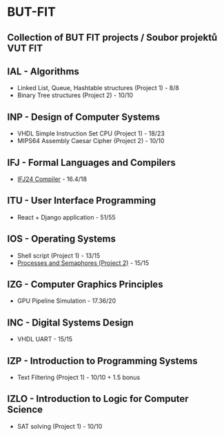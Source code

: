 # BUT-FIT
## Collection of BUT FIT projects / Soubor projektů VUT FIT

## IAL - Algorithms
- Linked List, Queue, Hashtable structures (Project 1) - 8/8
- Binary Tree structures (Project 2) - 10/10

## INP - Design of Computer Systems
- VHDL Simple Instruction Set CPU (Project 1) - 18/23
- MIPS64 Assembly Caesar Cipher (Project 2) - 10/10

## IFJ - Formal Languages and Compilers
- [IFJ24 Compiler](https://github.com/0x6B6/IFJ24-interpreter) - 16.4/18

## ITU - User Interface Programming
- React + Django application - 51/55

## IOS - Operating Systems
- Shell script (Project 1) - 13/15
- [Processes and Semaphores (Project 2)](https://github.com/0x6B6/IOS-2024-project-2) - 15/15

## IZG - Computer Graphics Principles
- GPU Pipeline Simulation - 17.36/20

## INC - Digital Systems Design
- VHDL UART - 15/15

## IZP - Introduction to Programming Systems
- Text Filtering (Project 1) - 10/10 + 1.5 bonus

## IZLO - Introduction to Logic for Computer Science
- SAT solving (Project 1) - 10/10
